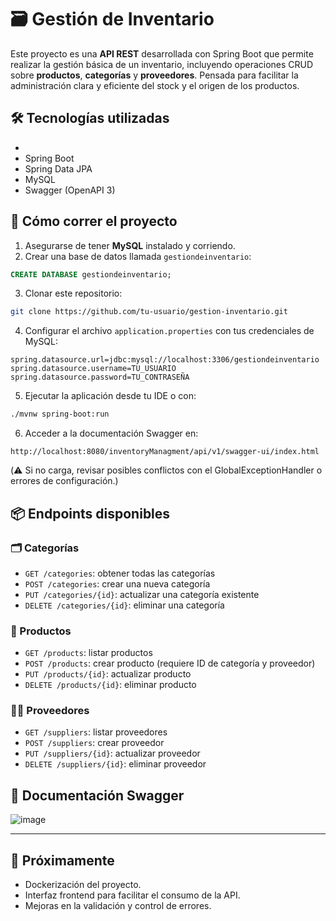 # 🗃️ Gestión de Inventario

Este proyecto es una **API REST** desarrollada con Spring Boot que permite realizar la gestión básica de un inventario, incluyendo operaciones CRUD sobre **productos**, **categorías** y **proveedores**. Pensada para facilitar la administración clara y eficiente del stock y el origen de los productos.

## 🛠 Tecnologías utilizadas

- 
- Spring Boot
- Spring Data JPA
- MySQL
- Swagger (OpenAPI 3)

## 🚀 Cómo correr el proyecto

1. Asegurarse de tener **MySQL** instalado y corriendo.
2. Crear una base de datos llamada `gestiondeinventario`:

```sql
CREATE DATABASE gestiondeinventario;
```

3. Clonar este repositorio:

```bash
git clone https://github.com/tu-usuario/gestion-inventario.git
```

4. Configurar el archivo `application.properties` con tus credenciales de MySQL:

```properties
spring.datasource.url=jdbc:mysql://localhost:3306/gestiondeinventario
spring.datasource.username=TU_USUARIO
spring.datasource.password=TU_CONTRASEÑA
```

5. Ejecutar la aplicación desde tu IDE o con:

```bash
./mvnw spring-boot:run
```

6. Acceder a la documentación Swagger en:

```
http://localhost:8080/inventoryManagment/api/v1/swagger-ui/index.html
```

(⚠️ Si no carga, revisar posibles conflictos con el GlobalExceptionHandler o errores de configuración.)

## 📦 Endpoints disponibles

### 🗂 Categorías

- `GET /categories`: obtener todas las categorías
- `POST /categories`: crear una nueva categoría
- `PUT /categories/{id}`: actualizar una categoría existente
- `DELETE /categories/{id}`: eliminar una categoría

### 🧾 Productos

- `GET /products`: listar productos
- `POST /products`: crear producto (requiere ID de categoría y proveedor)
- `PUT /products/{id}`: actualizar producto
- `DELETE /products/{id}`: eliminar producto

### 👨‍💼 Proveedores

- `GET /suppliers`: listar proveedores
- `POST /suppliers`: crear proveedor
- `PUT /suppliers/{id}`: actualizar proveedor
- `DELETE /suppliers/{id}`: eliminar proveedor

## 📄 Documentación Swagger

![image](https://github.com/user-attachments/assets/488b57a9-5cb5-4a31-a19f-483a9c016d42)


---

## 📌 Próximamente

- Dockerización del proyecto.
- Interfaz frontend para facilitar el consumo de la API.
- Mejoras en la validación y control de errores.
